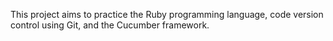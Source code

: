 This project aims to practice the Ruby programming language, code version control using Git, and the Cucumber framework.